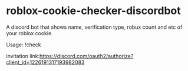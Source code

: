 # roblox-cookie-checker-discordbot

A discord bot that shows name, verification type, robux count and etc of your roblox cookie.

Usage: !check <cookie>

invitation link:https://discord.com/oauth2/authorize?client_id=1226191317193982083
